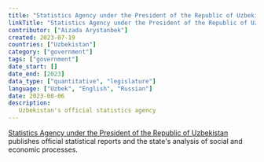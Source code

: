 ```yaml
---
title: "Statistics Agency under the President of the Republic of Uzbekistan"
linkTitle: "Statistics Agency under the President of the Republic of Uzbekistan"
contributor: ["Aizada Arystanbek"]
created: 2023-07-19
countries: ["Uzbekistan"]
category: ["government"]
tags: ["government"]
date_start: []
date_end: [2023]
data_type: ["quantitative", "legislature"]
language: ["Uzbek", "English", "Russian"]
date: 2023-08-06
description:
   Uzbekistan's official statistics agency
---
```


[Statistics Agency under the President of the Republic of Uzbekistan](https://stat.uz/) publishes official statistical reports and the state's analysis of social and economic processes.
